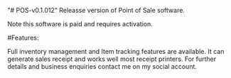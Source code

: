 "# POS-v0.1.012"
Releasse version of Point of Sale software.

Note this software is paid and requires activation.

#Features:

Full inventory management and Item tracking features are available. It can generate sales receipt and works well most receipt printers.
For further details and business enquiries contact me on my social account.
